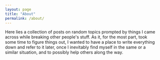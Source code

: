 ```yaml
---
layout: page
title: "About"
permalink: /about/
---
```


Here lies a collection of posts on random topics prompted by things I came across
while breaking other people's stuff. As it, for the most part, took some time
to figure things out, I wanted to have a place to write everything down and refer
to it later, once I inevitably find myself in the same or a similar situation,
and to possibly help others along the way.
